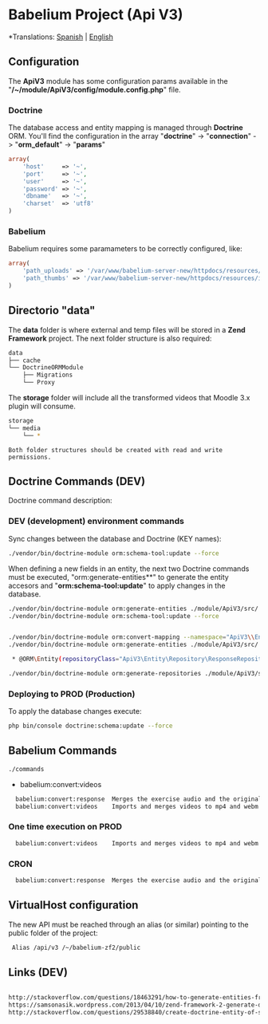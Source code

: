 # Babelium Project (Api V3)

*Translations: [Spanish](README.md) | [English](README-en.md)

## Configuration

The **ApiV3** module has some configuration params available in the "**/~/module/ApiV3/config/module.config.php**" file.

### Doctrine

The database access and entity mapping is managed through **Doctrine** ORM. You'll find the configuration in the array "**doctrine**" -> "**connection**" -> "**orm_default**" -> "**params**"

````php
array(
    'host'     => '~',
    'port'     => '~',
    'user'     => '~',
    'password' => '~',
    'dbname'   => '~',
    'charset'  => 'utf8'
)
````

### Babelium

Babelium requires some paramameters to be correctly configured, like:

````php
array(
    'path_uploads' => '/var/www/babelium-server-new/httpdocs/resources/uploads',
    'path_thumbs' => '/var/www/babelium-server-new/httpdocs/resources/images/thumbs'
)
````

## Directorio "data"

The **data** folder is where external and temp files will be stored in a **Zend Framework** project. The next folder structure is also required:

```bash
data
├── cache
└── DoctrineORMModule
    ├── Migrations
    └── Proxy

```

The **storage** folder will include all the transformed videos that Moodle 3.x plugin will consume.

```bash
storage
└── media
    └── *
```

```
Both folder structures should be created with read and write permissions.
```

## Doctrine Commands (DEV)

Doctrine command description:

### DEV (development) environment commands

Sync changes between the database and Doctrine (KEY names):

```bash
./vendor/bin/doctrine-module orm:schema-tool:update --force
```
When defining a new fields in an entity, the next two Doctrine commands must be executed, "orm:generate-entities**" to generate the entity accesors and "**orm:schema-tool:update**" to apply changes in the database.

```bash
./vendor/bin/doctrine-module orm:generate-entities ./module/ApiV3/src/ --generate-annotations=true
./vendor/bin/doctrine-module orm:schema-tool:update --force
```

```bash

./vendor/bin/doctrine-module orm:convert-mapping --namespace="ApiV3\\Entity\\" --force  --from-database annotation ./module/ApiV3/src/
./vendor/bin/doctrine-module orm:generate-entities ./module/ApiV3/src/ --generate-annotations=true

 * @ORM\Entity(repositoryClass="ApiV3\Entity\Repository\ResponseRepository")

./vendor/bin/doctrine-module orm:generate-repositories ./module/ApiV3/src/

```

### Deploying to PROD (Production)

To apply the database changes execute:

```bash
php bin/console doctrine:schema:update --force
```

## Babelium Commands

```bash
./commands 
```

* babelium:convert:videos

```bash
  babelium:convert:response  Merges the exercise audio and the original video for the response
  babelium:convert:videos    Imports and merges videos to mp4 and webm
```

### One time execution on PROD

```bash
  babelium:convert:videos    Imports and merges videos to mp4 and webm
```

### CRON

```bash
  babelium:convert:response  Merges the exercise audio and the original video for the response
```


## VirtualHost configuration

The new API must be reached through an alias (or similar) pointing to the public folder of the project:

````bash
 Alias /api/v3 /~/babelium-zf2/public
````

## Links (DEV)

```bash

http://stackoverflow.com/questions/18463291/how-to-generate-entities-from-database-schema-using-doctrine-orm-module-and-zf2
https://samsonasik.wordpress.com/2013/04/10/zend-framework-2-generate-doctrine-entities-from-existing-database-using-doctrinemodule-and-doctrineormmodule/
http://stackoverflow.com/questions/29538840/create-doctrine-entity-of-single-table-from-database-in-zend-framework-2

```
